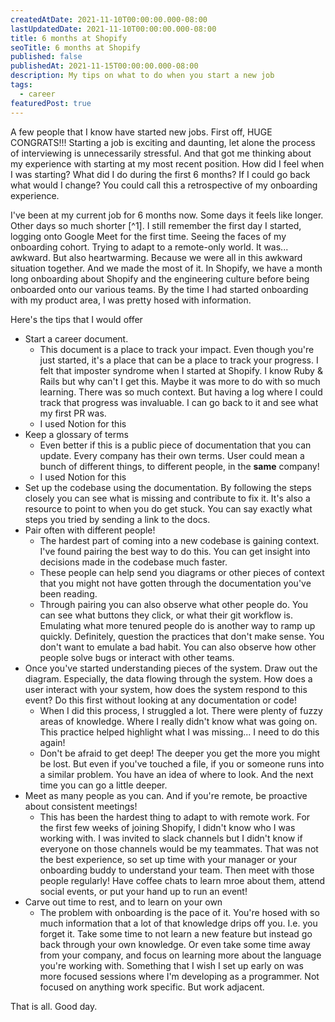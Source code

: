```yaml
---
createdAtDate: 2021-11-10T00:00:00.000-08:00
lastUpdatedDate: 2021-11-10T00:00:00.000-08:00
title: 6 months at Shopify
seoTitle: 6 months at Shopify
published: false
publishedAt: 2021-11-15T00:00:00.000-08:00
description: My tips on what to do when you start a new job
tags:
  - career
featuredPost: true
---
```


A few people that I know have started new jobs. First off, HUGE CONGRATS!!! Starting a job is exciting and daunting, let alone the process of interviewing is unnecessarily stressful. And that got me thinking about my experience with starting at my most recent position. How did I feel when I was starting? What did I do during the first 6 months? If I could go back what would I change? You could call this a retrospective of my onboarding experience.

I've been at my current job for 6 months now. Some days it feels like longer. Other days so much shorter [^1]. I still remember the first day I started, logging onto Google Meet for the first time. Seeing the faces of my onboarding cohort. Trying to adapt to a remote-only world. It was... awkward. But also heartwarming. Because we were all in this awkward situation together. And we made the most of it. In Shopify, we have a month long onboarding about Shopify and the engineering culture before being onboarded onto our various teams. By the time I had started onboarding with my product area, I was pretty hosed with information.

Here's the tips that I would offer
- Start a career document.
	- This document is a place to track your impact. Even though you're just started, it's a place that can be a place to track your progress. I felt that imposter syndrome when I started at Shopify. I know Ruby & Rails but why can't I get this. Maybe it was more to do with so much learning. There was so much context. But having a log where I could track that progress was invaluable. I can go back to it and see what my first PR was.
	- I used Notion for this
- Keep a glossary of terms
	- Even better if this is a public piece of documentation that you can update. Every company has their own terms. User could mean a bunch of different things, to different people, in the **same** company!
	- I used Notion for this
- Set up the codebase using the documentation. By following the steps closely you can see what is missing and contribute to fix it. It's also a resource to point to when you do get stuck. You can say exactly what steps you tried by sending a link to the docs.
- Pair often with different people!
	- The hardest part of coming into a new codebase is gaining context. I've found pairing the best way to do this. You can get insight into decisions made in the codebase much faster.
	- These people can help send you diagrams or other pieces of context that you might not have gotten through the documentation you've been reading.
	- Through pairing you can also observe what other people do. You can see what buttons they click, or what their git workflow is. Emulating what more tenured people do is another way to ramp up quickly. Definitely, question the practices that don't make sense. You don't want to emulate a bad habit. You can also observe how other people solve bugs or interact with other teams.
- Once you've started understanding pieces of the system. Draw out the diagram. Especially, the data flowing through the system. How does a user interact with your system, how does the system respond to this event? Do this first without looking at any documentation or code!
	- When I did this process, I struggled a lot. There were plenty of fuzzy areas of knowledge. Where I really didn't know what was going on. This practice helped highlight what I was missing... I need to do this again!
	- Don't be afraid to get deep! The deeper you get the more you might be lost. But even if you've touched a file, if you or someone runs into a similar problem. You have an idea of where to look. And the next time you can go a little deeper.
- Meet as many people as you can. And if you're remote, be proactive about consistent meetings!
	- This has been the hardest thing to adapt to with remote work. For the first few weeks of joining Shopify, I didn't know who I was working with. I was invited to slack channels but I didn't know if everyone on those channels would be my teammates. That was not the best experience, so set up time with your manager or your onboarding buddy to understand your team. Then meet with those people regularly! Have coffee chats to learn mroe about them, attend social events, or put your hand up to run an event!
- Carve out time to rest, and to learn on your own
	- The problem with onboarding is the pace of it. You're hosed with so much information that a lot of that knowledge drips off you. I.e. you forget it. Take some time to not learn a new feature but instead go back through your own knowledge. Or even take some time away from your company, and focus on learning more about the language you're working with. Something that I wish I set up early on was more focused sessions where I'm developing as a programmer. Not focused on anything work specific. But work adjacent.

That is all. Good day.